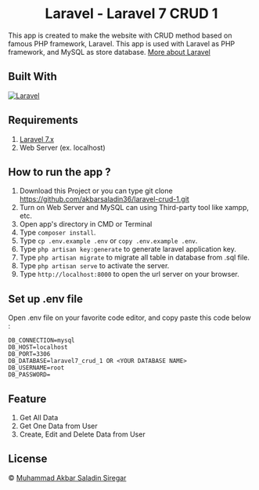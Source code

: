 <h1 align="center">Laravel - Laravel 7 CRUD 1</h1>

This app is created to make the website with CRUD method based on famous PHP framework, Laravel. This app is used with Laravel as PHP framework, and MySQL as store database. [More about Laravel](https://en.wikipedia.org/wiki/Laravel)

## Built With

[![Laravel](https://img.shields.io/badge/Laravel-7.x-red.svg?style=rounded-square)](https://laravel.com/docs/7.x)


## Requirements

1. <a href="https://laravel.com/docs/7.x">Laravel 7.x</a>
4. Web Server (ex. localhost)

## How to run the app ?

1. Download this Project or you can type git clone https://github.com/akbarsaladin36/laravel-crud-1.git
2. Turn on Web Server and MySQL can using Third-party tool like xampp, etc. 
2. Open app's directory in CMD or Terminal
3. Type `composer install`.
4. Type `cp .env.example .env` or `copy .env.example .env`.
5. Type `php artisan key:generate` to generate laravel application key.
6. Type `php artisan migrate` to migrate all table in database from .sql file.
7. Type `php artisan serve` to activate the server.
8. Type `http://localhost:8000` to open the url server on your browser.

## Set up .env file

Open .env file on your favorite code editor, and copy paste this code below :

```
DB_CONNECTION=mysql
DB_HOST=localhost
DB_PORT=3306
DB_DATABASE=laravel7_crud_1 OR <YOUR DATABASE NAME>
DB_USERNAME=root
DB_PASSWORD=
```

## Feature

1. Get All Data
2. Get One Data from User
3. Create, Edit and Delete Data from User

## License

© [Muhammad Akbar Saladin Siregar](https://github.com/akbarsaladin36/)
